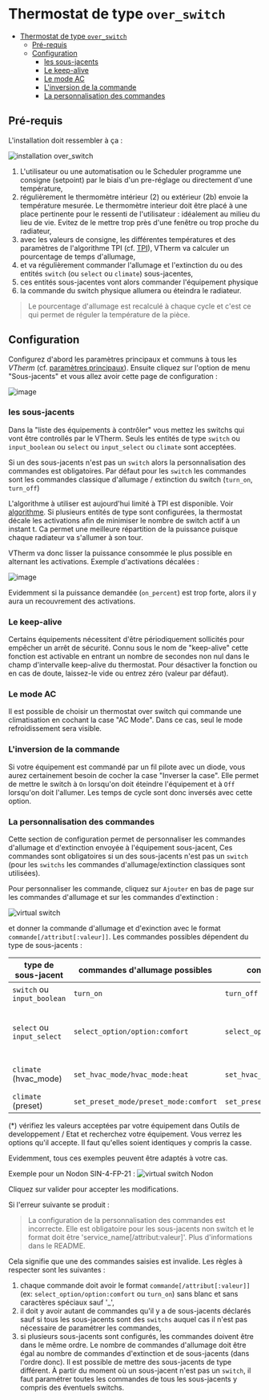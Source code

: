 # Thermostat de type ```over_switch```

- [Thermostat de type ```over_switch```](#thermostat-de-type-over_switch)
  - [Pré-requis](#pré-requis)
  - [Configuration](#configuration)
    - [les sous-jacents](#les-sous-jacents)
    - [Le keep-alive](#le-keep-alive)
    - [Le mode AC](#le-mode-ac)
    - [L'inversion de la commande](#linversion-de-la-commande)
    - [La personnalisation des commandes](#la-personnalisation-des-commandes)

## Pré-requis

L'installation doit ressembler à ça :

![installation `over_switch`](images/over-switch-schema.png)

1. L'utilisateur ou une automatisation ou le Scheduler programme une consigne (setpoint) par le biais d'un pre-réglage ou directement d'une température,
2. régulièrement le thermomètre intérieur (2) ou extérieur (2b) envoie la température mesurée. Le thermomètre interieur doit être placé à une place pertinente pour le ressenti de l'utilisateur : idéalement au milieu du lieu de vie. Evitez de le mettre trop près d'une fenêtre ou trop proche du radiateur,
3. avec les valeurs de consigne, les différentes températures et des paramètres de l'algorithme TPI (cf. [TPI](algorithms.md#lalgorithme-tpi)), VTherm va calculer un pourcentage de temps d'allumage,
4. et va régulièrement commander l'allumage et l'extinction du ou des entités `switch` (ou `select` ou `climate`) sous-jacentes,
5. ces entités sous-jacentes vont alors commander l'équipement physique
6. la commande du switch physique allumera ou éteindra le radiateur.

> Le pourcentage d'allumage est recalculé à chaque cycle et c'est ce qui permet de réguler la température de la pièce.

## Configuration

Configurez d'abord les paramètres principaux et communs à tous les _VTherm_ (cf. [paramètres principaux](base-attributes.md)).
Ensuite cliquez sur l'option de menu "Sous-jacents" et vous allez avoir cette page de configuration :

![image](images/config-linked-entity.png)

### les sous-jacents
Dans la "liste des équipements à contrôler" vous mettez les switchs qui vont être controllés par le VTherm. Seuls les entités de type `switch` ou `input_boolean` ou `select` ou `input_select` ou `climate` sont acceptées.

Si un des sous-jacents n'est pas un `switch` alors la personnalisation des commandes est obligatoires. Par défaut pour les `switch` les commandes sont les commandes classique d'allumage / extinction du switch (`turn_on`, `turn_off`)

L'algorithme à utiliser est aujourd'hui limité à TPI est disponible. Voir [algorithme](#algorithme).
Si plusieurs entités de type sont configurées, la thermostat décale les activations afin de minimiser le nombre de switch actif à un instant t. Ca permet une meilleure répartition de la puissance puisque chaque radiateur va s'allumer à son tour.

VTherm va donc lisser la puissance consommée le plus possible en alternant les activations. Exemple d'activations décalées :

![image](images/multi-switch-activation.png)

Evidemment si la puissance demandée (`on_percent`) est trop forte, alors il y aura un recouvrement des activations.

### Le keep-alive

Certains équipements nécessitent d'être périodiquement sollicités pour empêcher un arrêt de sécurité. Connu sous le nom de "keep-alive" cette fonction est activable en entrant un nombre de secondes non nul dans le champ d'intervalle keep-alive du thermostat. Pour désactiver la fonction ou en cas de doute, laissez-le vide ou entrez zéro (valeur par défaut).

### Le mode AC

Il est possible de choisir un thermostat over switch qui commande une climatisation en cochant la case "AC Mode". Dans ce cas, seul le mode refroidissement sera visible.

### L'inversion de la commande

Si votre équipement est commandé par un fil pilote avec un diode, vous aurez certainement besoin de cocher la case "Inverser la case". Elle permet de mettre le switch à `On` lorsqu'on doit éteindre l'équipement et à `Off` lorsqu'on doit l'allumer. Les temps de cycle sont donc inversés avec cette option.

### La personnalisation des commandes

Cette section de configuration permet de personnaliser les commandes d'allumage et d'extinction envoyée à l'équipement sous-jacent,
Ces commandes sont obligatoires si un des sous-jacents n'est pas un `switch` (pour les `switchs` les commandes d'allumage/extinction classiques sont utilisées).

Pour personnaliser les commande, cliquez sur `Ajouter` en bas de page sur les commandes d'allumage et sur les commandes d'extinction :

![virtual switch](images/config-vswitch1.png)

et donner la commande d'allumage et d'exinction avec le format `commande[/attribut[:valeur]]`.
Les commandes possibles dépendent du type de sous-jacents :

| type de sous-jacent         | commandes d'allumage possibles        | commandes d'extinction possibles               | S'applique à                       |
| --------------------------- | ------------------------------------- | ---------------------------------------------- | ---------------------------------- |
| `switch` ou `input_boolean` | `turn_on`                             | `turn_off`                                     | tous les switchs                   |
| `select` ou `input_select`  | `select_option/option:comfort`        | `select_option/option:frost_protection`        | Nodon SIN-4-FP-21 et assimilés (*) |
| `climate` (hvac_mode)       | `set_hvac_mode/hvac_mode:heat`        | `set_hvac_mode/hvac_mode:off`                  | eCosy (via Tuya Local)             |
| `climate` (preset)          | `set_preset_mode/preset_mode:comfort` | `set_preset_mode/preset_mode:frost_protection` | Heatzy (*)                         |

(*) vérifiez les valeurs acceptées par votre équipement dans Outils de developpement / Etat et recherchez votre équipement. Vous verrez les options qu'il accepte. Il faut qu'elles soient identiques y compris la casse.

Evidemment, tous ces exemples peuvent être adaptés à votre cas.

Exemple pour un Nodon SIN-4-FP-21 :
![virtual switch Nodon](images/config-vswitch2.png)

Cliquez sur valider pour accepter les modifications.

Si l'erreur suivante se produit :

> La configuration de la personnalisation des commandes est incorrecte. Elle est obligatoire pour les sous-jacents non switch et le format doit être 'service_name[/attribut:valeur]'. Plus d'informations dans le README.

Cela signifie que une des commandes saisies est invalide. Les règles à respecter sont les suivantes :
1. chaque commande doit avoir le format `commande[/attribut[:valeur]]` (ex: `select_option/option:comfort` ou `turn_on`) sans blanc et sans caractères spéciaux sauf '_',
2. il doit y avoir autant de commandes qu'il y a de sous-jacents déclarés sauf si tous les sous-jacents sont des `switchs` auquel cas il n'est pas nécessaire de paramétrer les commandes,
3. si plusieurs sous-jacents sont configurés, les commandes doivent être dans le même ordre. Le nombre de commandes d'allumage doit être égal au nombre de commandes d'extinction et de sous-jacents (dans l'ordre donc). Il est possible de mettre des sous-jacents de type différent. À partir du moment où un sous-jacent n'est pas un `switch`, il faut paramétrer toutes les commandes de tous les sous-jacents y compris des éventuels switchs.
